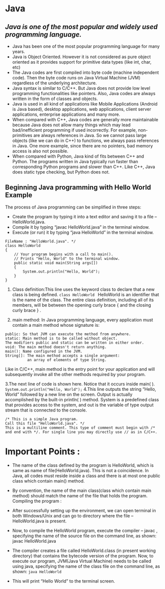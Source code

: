 # Java
## _Java is one of the most popular and widely used programming language._

- Java has been one of the most popular programming language for many years.
- Java is Object Oriented. However it is not considered as pure object oriented as it         provides support for primitive data types (like int, char, etc)
- The Java codes are first compiled into byte code (machine independent code). Then the byte     code runs on Java Virtual Machine (JVM) regardless of the underlying architecture.
- Java syntax is similar to C/C++. But Java does not provide low level programming functionalities like pointers. Also, Java codes are always written in the form of classes and objects.
- Java is used in all kind of applications like Mobile Applications (Android is Java based), desktop applications, web applications, client server applications, enterprise applications and many more.
- When compared with C++, Java codes are generally more maintainable because Java does not allow many things which may lead bad/inefficient programming if used incorrectly. For example, non-primitives are always references in Java. So we cannot pass large objects (like we can do in C++) to functions, we always pass references in Java. One more example, since there are no pointers, bad memory access is also not possible.
- When compared with Python, Java kind of fits between C++ and Python. The programs written in Java typically run faster than corresponding Python programs and slower than C++. Like C++, Java does static type checking, but Python does not.


## Beginning Java programming with Hello World Example
The process of Java programming can be simplified in three steps:
- Create the program by typing it into a text editor and saving it to a file – HelloWorld.java.
- Compile it by typing “javac HelloWorld.java” in the terminal window.
- Execute (or run) it by typing “java HelloWorld” in the terminal window.
```/* This is a simple Java program.
FileName : "HelloWorld.java". */
class HelloWorld
{
	// Your program begins with a call to main().
	// Prints "Hello, World" to the terminal window.
	public static void main(String args[])
	{
		System.out.println("Hello, World");
	}
}
```
1) Class definition:This line uses the keyword class to declare that a new class is being defined.
```class HelloWorld ```
HelloWorld is an identifier that is the name of the class. The entire class definition, including all of its members, will be between the opening curly brace  {  and the closing curly brace  } .

2. main method: In Java programming language, every application must contain a main method whose signature is:
```public static void main(String[] args)
public: So that JVM can execute the method from anywhere.
static: Main method is to be called without object. 
The modifiers public and static can be written in either order.
void: The main method doesn't return anything.
main(): Name configured in the JVM.
String[]: The main method accepts a single argument: 
          an array of elements of type String.
```
Like in C/C++, main method is the entry point for your application and will subsequently invoke all the other methods required by your program.






3.The next line of code is shown here. Notice that it occurs inside main( ).
```System.out.println("Hello, World");```
4.This line outputs the string “Hello, World” followed by a new line on the screen. Output is actually accomplished by the built-in println( ) method. System is a predefined class that provides access to the system, and out is the variable of type output stream that is connected to the console.

```Comments: They can either be multi-line or single line comments.
/* This is a simple Java program. 
Call this file "HelloWorld.java". */
This is a multiline comment. This type of comment must begin with /* and end with */. For single line you may directly use // as in C/C++.
```
# Important Points :

- The name of the class defined by the program is HelloWorld, which is same as name of file(HelloWorld.java). This is not a coincidence. In Java, all codes must reside inside a class and there is at most one public class which contain main() method.
- By convention, the name of the main class(class which contain main method) should match the name of the file that holds the program.
Compiling the program :

- After successfully setting up the environment, we can open terminal in both Windows/Unix and can go to directory where the file – HelloWorld.java is present.
- Now, to compile the HelloWorld program, execute the compiler – javac , specifying the name of the source file on the command line, as shown:
javac HelloWorld.java 
- The compiler creates a file called HelloWorld.class (in present working directory) that contains the bytecode version of the program. Now, to execute our program, JVM(Java Virtual Machine) needs to be called using java, specifying the name of the class file on the command line, as shown:
```java HelloWorld```
- This will print “Hello World” to the terminal screen.








 



